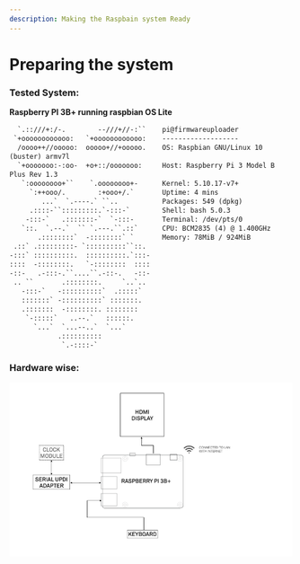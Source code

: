 ```yaml
---
description: Making the Raspbain system Ready
---
```


# Preparing the system

### Tested System:

**Raspberry PI 3B+ running raspbian OS Lite**

```text
  `.::///+:/-.        --///+//-:``    pi@firmwareuploader
 `+oooooooooooo:   `+oooooooooooo:    -------------------
  /oooo++//ooooo:  ooooo+//+ooooo.    OS: Raspbian GNU/Linux 10 (buster) armv7l
  `+ooooooo:-:oo-  +o+::/ooooooo:     Host: Raspberry Pi 3 Model B Plus Rev 1.3
   `:oooooooo+``    `.oooooooo+-      Kernel: 5.10.17-v7+
     `:++ooo/.        :+ooo+/.`       Uptime: 4 mins
        ...`  `.----.` ``..           Packages: 549 (dpkg)
     .::::-``:::::::::.`-:::-`        Shell: bash 5.0.3
    -:::-`   .:::::::-`  `-:::-       Terminal: /dev/pts/0
   `::.  `.--.`  `` `.---.``.::`      CPU: BCM2835 (4) @ 1.400GHz
       .::::::::`  -::::::::` `       Memory: 78MiB / 924MiB
 .::` .:::::::::- `::::::::::``::.
-:::` ::::::::::.  ::::::::::.`:::-
::::  -::::::::.   `-::::::::  ::::
-::-   .-:::-.``....``.-::-.   -::-
 .. ``       .::::::::.     `..`..
   -:::-`   -::::::::::`  .:::::`
   :::::::` -::::::::::` :::::::.
   .:::::::  -::::::::. ::::::::
    `-:::::`   ..--.`   ::::::.
      `...`  `...--..`  `...`
            .::::::::::
             `.-::::-`
```



### Hardware wise:

![](../.gitbook/assets/screenshot-2021-07-26-at-7.32.15-pm.png)



